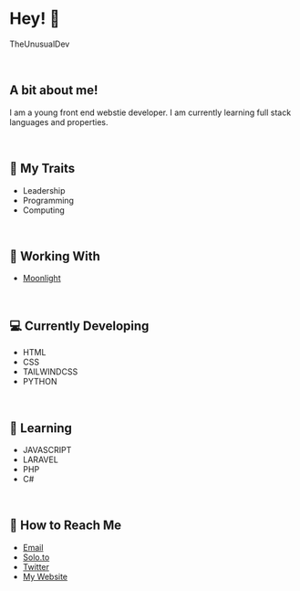 <h1><strong>Hey! 👋</strong></h1>
<p>TheUnusualDev</p>

<br>
<h2>A bit about me!</h2>
<p>I am a young front end webstie developer. I am currently learning full stack languages and properties.</p>
<br>

<h2>🛫 My Traits</h2>
<ul>
  <li>Leadership</li>
  <li>Programming</li>
  <li>Computing</li>
</ul>
<br>

<h2>📁 Working With</h2>
<ul>
  <li><a href='https://moonlighthq.net'>Moonlight</a></li>
</ul>

<br>
<h2>💻 Currently Developing</h2>
<ul>
  <li>HTML</li>
  <li>CSS</li>
  <li>TAILWINDCSS</li>
  <li>PYTHON</li>
</ul>

<br>
<h2>🌱 Learning</h2>
<ul>
  <li>JAVASCRIPT</li>
  <li>LARAVEL</li>
  <li>PHP</li>
  <li>C#</li>
</ul>

<br>
<h2>📮 How to Reach Me</h2>
<ul>
  <li><a href='mailto:dev@theunusualdev.com'>Email</a></li>
  <li><a href='solo.to/theunusualdev'>Solo.to</a></li>
  <li><a href='twitter.com/theunusualdev'>Twitter</a></li>
  <li><a href='theunusualdev.com'>My Website</a></li>
</ul>
